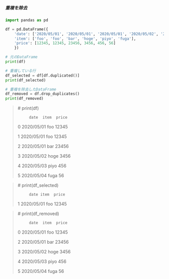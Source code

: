 ##### 重複を除去

```py
import pandas as pd

df = pd.DataFrame({
    'date': ['2020/05/01', '2020/05/01', '2020/05/01', '2020/05/02', '2020/05/03', '2020/05/04'],
    'item': ['foo', 'foo', 'bar', 'hoge', 'piyo', 'fuga'],
    'price': [12345, 12345, 23456, 3456, 456, 56]
    })

# 元のDataFrame
print(df)

# 重複している行
df_selected = df[df.duplicated()]
print(df_selected)

# 重複を除去したDataFrame
df_removed = df.drop_duplicates()
print(df_removed)
```

> \# print(df)
>
>          date  item  price
>
> 0 2020/05/01 foo 12345
>
> 1 2020/05/01 foo 12345
>
> 2 2020/05/01 bar 23456
>
> 3 2020/05/02 hoge 3456
>
> 4 2020/05/03 piyo 456
>
> 5 2020/05/04 fuga 56

> \# print(df_selected)
>
>          date item  price
>
> 1 2020/05/01 foo 12345

> \# print(df_removed)
>
>          date  item  price
>
> 0 2020/05/01 foo 12345
>
> 2 2020/05/01 bar 23456
>
> 3 2020/05/02 hoge 3456
>
> 4 2020/05/03 piyo 456
>
> 5 2020/05/04 fuga 56
